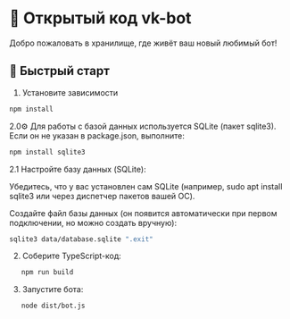 # 🤖 Открытый код vk-bot

Добро пожаловать в хранилище, где живёт ваш новый любимый бот!  

## 🚀 Быстрый старт

1. Установите зависимости
```bash
npm install
```
2.0⚙️ Для работы с базой данных используется SQLite (пакет sqlite3).
Если он не указан в package.json, выполните:

```bash
npm install sqlite3
```
2.1 Настройте базу данных (SQLite):

Убедитесь, что у вас установлен сам SQLite (например, sudo apt install sqlite3 или через диспетчер пакетов вашей ОС).

Создайте файл базы данных (он появится автоматически при первом подключении, но можно создать вручную):

```bash
sqlite3 data/database.sqlite ".exit"
```
2. Соберите TypeScript-код:
```bash
   npm run build
```
3. Запустите бота:
```bash
   node dist/bot.js
